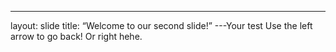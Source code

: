 ---
layout: slide
title: “Welcome to our second slide!”
---Your test
Use the left arrow to go back! Or right hehe.
